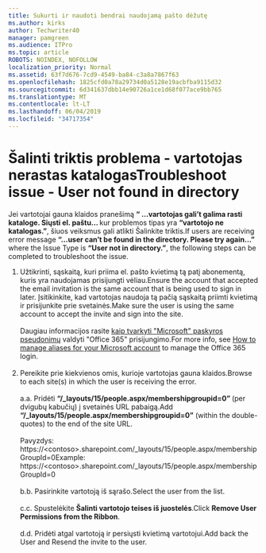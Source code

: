 ```yaml
---
title: Sukurti ir naudoti bendrai naudojamą pašto dėžutę
ms.author: kirks
author: Techwriter40
manager: pamgreen
ms.audience: ITPro
ms.topic: article
ROBOTS: NOINDEX, NOFOLLOW
localization_priority: Normal
ms.assetid: 63f7d676-7cd9-4549-ba84-c3a8a7867f63
ms.openlocfilehash: 1825cfd0a78a29734d0a5128e19acbfba9115d32
ms.sourcegitcommit: 6d341637dbb14e90726a1ce1d68f077ace9bb765
ms.translationtype: MT
ms.contentlocale: lt-LT
ms.lasthandoff: 06/04/2019
ms.locfileid: "34717354"
---
```

# <a name="troubleshoot-issue---user-not-found-in-directory"></a><span data-ttu-id="8787d-102">Šalinti triktis problema - vartotojas nerastas katalogas</span><span class="sxs-lookup"><span data-stu-id="8787d-102">Troubleshoot issue - User not found in directory</span></span>

<p><span data-ttu-id="8787d-103">Jei vartotojai gauna klaidos pranešimą <strong> &ldquo; &hellip;vartotojas gali&rsquo;t galima rasti kataloge. Siųsti el. paštu&hellip; </strong> kur problemos tipas yra <strong> &ldquo;vartotojo ne katalogas.&rdquo;</strong>, šiuos veiksmus gali atlikti Šalinkite triktis.</span><span class="sxs-lookup"><span data-stu-id="8787d-103">If users are receiving error message <strong>&ldquo;&hellip;user can&rsquo;t be found in the directory. Please try again&hellip;&rdquo;</strong> where the Issue Type is <strong>&ldquo;User not in directory.&rdquo;</strong>, the following steps can be completed to troubleshoot the issue.</span></span></p> <ol> <li><span data-ttu-id="8787d-104">Užtikrinti, sąskaitą, kuri priima el. pašto kvietimą tą patį abonementą, kuris yra naudojamas prisijungti vėliau.</span><span class="sxs-lookup"><span data-stu-id="8787d-104">Ensure the account that accepted the email invitation is the same account that is being used to sign in later.</span></span> <span data-ttu-id="8787d-105">Įsitikinkite, kad vartotojas naudoja tą pačią sąskaitą priimti kvietimą ir prisijunkite prie svetainės.</span><span class="sxs-lookup"><span data-stu-id="8787d-105">Make sure the user is using the same account to accept the invite and sign into the site.</span></span> <br /><br /><span data-ttu-id="8787d-106">Daugiau informacijos rasite <a href="https://support.microsoft.com/en-us/help/12407/microsoft-account-how-to-manage-aliases">kaip tvarkyti "Microsoft" paskyros pseudonimų</a> valdyti "Office 365" prisijungimo.</span><span class="sxs-lookup"><span data-stu-id="8787d-106">For more info, see <a href="https://support.microsoft.com/en-us/help/12407/microsoft-account-how-to-manage-aliases">How to manage aliases for your Microsoft account</a> to manage the Office 365 login.</span></span> <br /><br /></li> <li><span data-ttu-id="8787d-107">Pereikite prie kiekvienos omis, kurioje vartotojas gauna klaidos.</span><span class="sxs-lookup"><span data-stu-id="8787d-107">Browse to each site(s) in which the user is receiving the error.</span></span> <br /><br /><span data-ttu-id="8787d-108">a.</span><span class="sxs-lookup"><span data-stu-id="8787d-108">a.</span></span> <span data-ttu-id="8787d-109">Pridėti <strong> &ldquo;/_layouts/15/people.aspx/membershipgroupid=0&rdquo; </strong> (per dvigubų kabučių) į svetainės URL pabaigą.</span><span class="sxs-lookup"><span data-stu-id="8787d-109">Add <strong>&ldquo;/_layouts/15/people.aspx/membershipgroupid=0&rdquo;</strong> (within the double-quotes) to the end of the site URL.</span></span> <br /><br /><span data-ttu-id="8787d-110">Pavyzdys: https://&lt;contoso&gt;.sharepoint.com/_layouts/15/people.aspx/membershipGroupId=0</span><span class="sxs-lookup"><span data-stu-id="8787d-110">Example: https://&lt;contoso&gt;.sharepoint.com/_layouts/15/people.aspx/membershipGroupId=0</span></span> <br /><br /><span data-ttu-id="8787d-111">b.</span><span class="sxs-lookup"><span data-stu-id="8787d-111">b.</span></span> <span data-ttu-id="8787d-112">Pasirinkite vartotoją iš sąrašo.</span><span class="sxs-lookup"><span data-stu-id="8787d-112">Select the user from the list.</span></span> <br /><br /><span data-ttu-id="8787d-113">c.</span><span class="sxs-lookup"><span data-stu-id="8787d-113">c.</span></span> <span data-ttu-id="8787d-114">Spustelėkite <strong>Šalinti vartotojo teises iš juostelės</strong>.</span><span class="sxs-lookup"><span data-stu-id="8787d-114">Click <strong>Remove User Permissions from the Ribbon</strong>.</span></span> <br /><br /><span data-ttu-id="8787d-115">d.</span><span class="sxs-lookup"><span data-stu-id="8787d-115">d.</span></span> <span data-ttu-id="8787d-116">Pridėti atgal vartotoją ir persiųsti kvietimą vartotojui.</span><span class="sxs-lookup"><span data-stu-id="8787d-116">Add back the User and Resend the invite to the user.</span></span></li> </ol>

